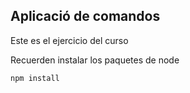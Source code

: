 ## Aplicació de comandos

Este es el ejercicio del curso

Recuerden instalar los paquetes de node

```
npm install
```